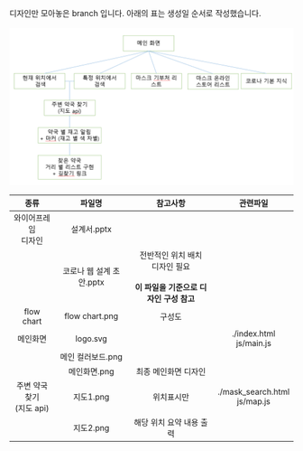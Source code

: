 디자인만 모아놓은 branch 입니다. 아래의 표는 생성일 순서로 작성했습니다.
<br><br>
![flowchart](https://github.com/kimkyeongnam/corona_mask/blob/design/flow%20chart.PNG)

|종류|파일명|참고사항|관련파일|
|:--:|:--:|:--:|:--:|
|와이어프레임<br>디자인|설계서.pptx|||
||코로나 웹 설계 초안.pptx|전반적인 위치 배치<br>디자인 필요<br><br>**이 파일을 기준으로 디자인 구성 참고**||
|flow chart|flow chart.png|구성도||
|메인화면|logo.svg||./index.html<br>js/main.js|
||메인 컬러보드.png|||
||메인화면.png|최종 메인화면 디자인||
|주변 약국 찾기<br>(지도 api)|지도1.png|위치표시만|./mask_search.html<br>js/map.js|
||지도2.png|해당 위치 요약 내용 출력||
